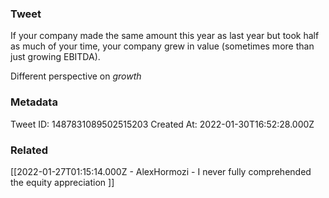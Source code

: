 ### Tweet
If your company made the same amount this year as last year but took half as much of your time, your company grew in value (sometimes more than just growing EBITDA).

Different perspective on *growth*

### Metadata
Tweet ID: 1487831089502515203
Created At: 2022-01-30T16:52:28.000Z

### Related
[[2022-01-27T01:15:14.000Z - AlexHormozi - I never fully comprehended the equity appreciation ]]

